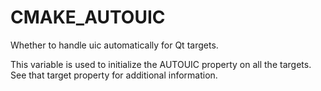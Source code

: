   

# CMAKE_AUTOUIC  
Whether to handle uic automatically for Qt targets.  

This variable is used to initialize the AUTOUIC property on all
the targets.  See that target property for additional information.  

